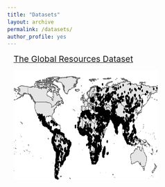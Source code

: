 ```yaml
---
title: "Datasets"
layout: archive
permalink: /datasets/
author_profile: yes
---
```


<style>
.thumbnail {
    background-color: black;
    height: 200px;
    display: inline-block;
    background-size: cover;
    background-position: center;
    background-repeat: no-repeat;
}
</style>

<style>
.thumbnail1 {
    background-color: black;
    height: 228px;
    display: inline-block;
    background-size: cover;
    background-position: center;
    background-repeat: no-repeat;
}
</style>

<style>
.thumbnail2 {
    background-color: black;
    height: 254px;
    display: inline-block;
    background-size: cover;
    background-position: center;
    background-repeat: no-repeat;
}
</style>

<style>
    h2, p {
       margin: 0.75em;
    }
</style>

<style>
.card {
  margin-bottom: 0.25em;
  padding: 0.75em;
}
</style>

<style>
.cards {
  max-width: 100%;
  margin: 0 auto;
  display: grid;
  grid-gap: 0.25em;
}
</style>

<style>
@media (min-width: 700px) {
  .cards { grid-template-columns: repeat(2, 1fr); }
}
</style>


<p style="font-size: 14.5pt; text-align: left; margin-bottom: 0.5em;"><a href="https://mikedenly.com/research/natural-resources-conflict">The Global Resources Dataset</a></p>

<p style="font-size: 14.5pt; text-align: left; margin-bottom: 0.5em;"><a href="https://mikedenly.com/research/natural-resources-conflict"><img src="/images/world_nr.png" class="thumbnail2" style="width: 70%;"></a></p>




